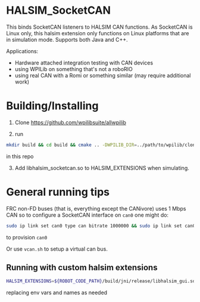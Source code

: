 # HALSIM_SocketCAN

This binds SocketCAN listeners to HALSIM CAN functions. As SocketCAN is Linux only, this halsim extension only functions on Linux platforms that are in simulation mode.
Supports both Java and C++.

Applications:
 * Hardware attached integration testing with CAN devices
 * using WPILib on something that's not a roboRIO
 * using real CAN with a Romi or something similar (may require additional work)


# Building/Installing

1. Clone https://github.com/wpilibsuite/allwpilib

2. run
```bash
mkdir build && cd build && cmake .. -DWPILIB_DIR=../path/to/wpilib/clone && make -j
```
in this repo

3. Add libhalsim_socketcan.so to HALSIM_EXTENSIONS when simulating.

# General running tips

FRC non-FD buses (that is, everything except the CANivore) uses 1 Mbps CAN so to configure a SocketCAN interface on ``can0`` one might do:

```bash
sudo ip link set can0 type can bitrate 1000000 && sudo ip link set can0 up
```
to provision ``can0``

Or use `vcan.sh` to setup a virtual can bus.

## Running with custom halsim extensions
```bash
HALSIM_EXTENSIONS=${ROBOT_CODE_PATH}/build/jni/release/libhalsim_gui.so:${HALSIM_SOCKETCAN_PATH}/build/libhalsim_socketcan.so LD_LIBRARY_PATH=${ROBOT_CODE_PATH}/build/jni/release SOCKETCAN_INTERFACE=vcan0 ~/wpilib/2025/jdk/bin/java -jar build/libs/2025Robot.jar
```
replacing env vars and names as needed
